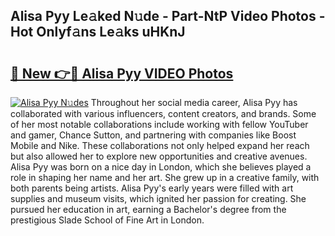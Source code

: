 ## Alisa Pyy Le𝚊ked N𝚞de - Part-NtP Video Photos - Hot Onlyf𝚊ns Le𝚊ks uHKnJ

# <h2><a href="http://ac26730.deff.icu/?id=Alisa+Pyy">🔗 New 👉🔴 Alisa Pyy VIDEO Photos</a></h2>

[![Alisa Pyy N𝚞des](https://i.imgur.com/rIISA9y.gif)](http://ac26730.deff.icu/?id=Alisa+Pyy)
Throughout her social media career, Alisa Pyy has collaborated with various influencers, content creators, and brands. Some of her most notable collaborations include working with fellow YouTuber and gamer, Chance Sutton, and partnering with companies like Boost Mobile and Nike. These collaborations not only helped expand her reach but also allowed her to explore new opportunities and creative avenues. Alisa Pyy was born on a nice day in London, which she believes played a role in shaping her name and her art. She grew up in a creative family, with both parents being artists. Alisa Pyy's early years were filled with art supplies and museum visits, which ignited her passion for creating. She pursued her education in art, earning a Bachelor's degree from the prestigious Slade School of Fine Art in London.
